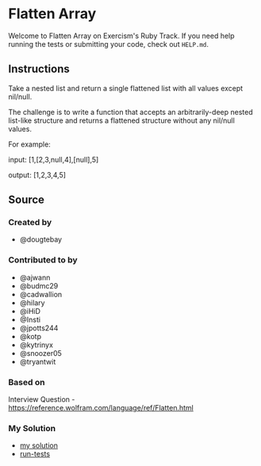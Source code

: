 # Flatten Array

Welcome to Flatten Array on Exercism's Ruby Track.
If you need help running the tests or submitting your code, check out `HELP.md`.

## Instructions

Take a nested list and return a single flattened list with all values except nil/null.

The challenge is to write a function that accepts an arbitrarily-deep nested list-like structure and returns a flattened structure without any nil/null values.

For example:

input: [1,[2,3,null,4],[null],5]

output: [1,2,3,4,5]

## Source

### Created by

- @dougtebay

### Contributed to by

- @ajwann
- @budmc29
- @cadwallion
- @hilary
- @iHiD
- @Insti
- @jpotts244
- @kotp
- @kytrinyx
- @snoozer05
- @tryantwit

### Based on

Interview Question - https://reference.wolfram.com/language/ref/Flatten.html

### My Solution

- [my solution](./flatten_array.rb)
- [run-tests](./run-tests-ruby.txt)
